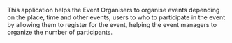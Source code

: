 This application helps the Event Organisers to organise events depending on the place, time and other events, users to who to participate in the event by allowing them to register for the event, helping the event managers to organize the number of participants. 

